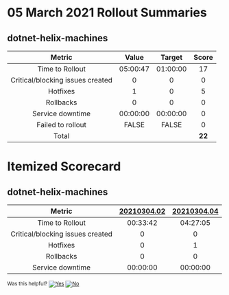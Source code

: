 # 05 March 2021 Rollout Summaries

## dotnet-helix-machines

|              Metric              |   Value  |  Target  |   Score   |
|:--------------------------------:|:--------:|:--------:|:---------:|
| Time to Rollout                  | 05:00:47 | 01:00:00 |     17     |
| Critical/blocking issues created |     0    |    0     |     0     |
| Hotfixes                         |     1    |    0     |     5     |
| Rollbacks                        |     0    |    0     |     0     |
| Service downtime                 | 00:00:00 | 00:00:00 |     0     |
| Failed to rollout                |   FALSE  |   FALSE  |     0     |
| Total                            |          |          |   **22**   |


# Itemized Scorecard

## dotnet-helix-machines

| Metric | [20210304.02](https://dev.azure.com/dnceng/7ea9116e-9fac-403d-b258-b31fcf1bb293/_build/results?buildId=1023947) | [20210304.04](https://dev.azure.com/dnceng/7ea9116e-9fac-403d-b258-b31fcf1bb293/_build/results?buildId=1024002) |
|:-----:|:-----:|:-----:|
| Time to Rollout | 00:33:42 | 04:27:05 |
| Critical/blocking issues created | 0 | 0 |
| Hotfixes | 0 | 1 |
| Rollbacks | 0 | 0 |
| Service downtime | 00:00:00 | 00:00:00 |



<!-- Begin Generated Content: Doc Feedback -->
<sub>Was this helpful? [![Yes](https://helix.dot.net/f/ip/5?p=Documentation%5CTeamProcess%5CRollout-Scorecards%5CScorecard_2021-03-05.md)](https://helix.dot.net/f/p/5?p=Documentation%5CTeamProcess%5CRollout-Scorecards%5CScorecard_2021-03-05.md) [![No](https://helix.dot.net/f/in)](https://helix.dot.net/f/n/5?p=Documentation%5CTeamProcess%5CRollout-Scorecards%5CScorecard_2021-03-05.md)</sub>
<!-- End Generated Content-->
